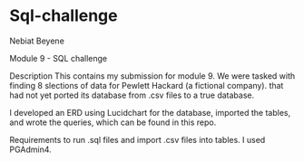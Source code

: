 # Sql-challenge

Nebiat Beyene


Module 9 - SQL challenge

Description
This contains my submission for module 9. We were tasked with finding 8 slections of data for Pewlett Hackard (a fictional company). that had not yet ported its database from .csv files to a true database.

I developed an ERD using Lucidchart for the database, imported the tables, and wrote the queries, which can be found in this repo.

Requirements
 to run .sql files and import .csv files into tables. I used PGAdmin4.

